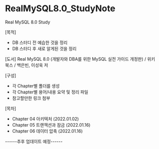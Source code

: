 # RealMySQL8.0_StudyNote
Real MySQL 8.0 Study

[목적]
- DB 스터디 전 예습한 것을 정리
- DB 스터디 후 새로 알게된 것을 정리

[도서]
Real MySQL 8.0 (개발자와 DBA를 위한 MySQL 실전 가이드 개정판) / 위키북스 / 백은빈, 이성욱 저

[구성]
- 각 Chapter별 폴더를 생성
- 각 Chapter별 용어/내용 요약 및 정리 파일
- 참고할만한 링크 첨부

[목차]
- Chapter 04 아키텍처 (2022.01.02)
- Chapter 05 트랜잭션과 잠금 (2022.01.16)
- Chapter 06 데이터 압축 (2022.01.16)

------추후 업데이트 예정------